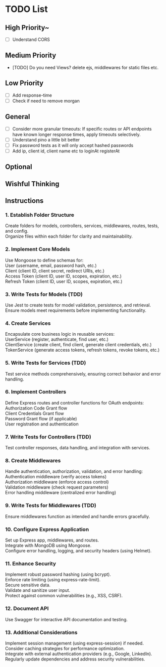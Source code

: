 # TODO List

## High Priority~

- [ ] Understand CORS

## Medium Priority

- [TODO] Do you need Views? delete ejs, middlewares for static files etc.

## Low Priority

- [ ] Add response-time
- [ ] Check if need to remove morgan

## General

- [ ] Consider more granular timeouts: If specific routes or API
      endpoints have known longer response times, apply timeouts selectively.
- [ ] Understand pino a little bit better
- [ ] Fix password tests as it will only accept hashed passwords
- [ ] Add ip, client id, client name etc to loginAt registerAt

## Optional

## Wishful Thinking

## Instructions

### 1. Establish Folder Structure

Create folders for models, controllers, services, middlewares, routes, tests, and config.  
Organize files within each folder for clarity and maintainability.

### 2. Implement Core Models

Use Mongoose to define schemas for:  
User (username, email, password hash, etc.)  
Client (client ID, client secret, redirect URIs, etc.)  
Access Token (client ID, user ID, scopes, expiration, etc.)  
Refresh Token (client ID, user ID, scopes, expiration, etc.)

### 3. Write Tests for Models (TDD)

Use Jest to create tests for model validation, persistence, and retrieval.  
Ensure models meet requirements before implementing functionality.

### 4. Create Services

Encapsulate core business logic in reusable services:  
UserService (register, authenticate, find user, etc.)  
ClientService (create client, find client, generate client credentials, etc.)  
TokenService (generate access tokens, refresh tokens, revoke tokens, etc.)

### 5. Write Tests for Services (TDD)

Test service methods comprehensively, ensuring correct behavior and error handling.

### 6. Implement Controllers

Define Express routes and controller functions for OAuth endpoints:  
Authorization Code Grant flow  
Client Credentials Grant flow  
Password Grant flow (if applicable)  
User registration and authentication

### 7. Write Tests for Controllers (TDD)

Test controller responses, data handling, and integration with services.

### 8. Create Middlewares

Handle authentication, authorization, validation, and error handling:  
Authentication middleware (verify access tokens)  
Authorization middleware (enforce access control)  
Validation middleware (check request parameters)  
Error handling middleware (centralized error handling)

### 9. Write Tests for Middlewares (TDD)

Ensure middlewares function as intended and handle errors gracefully.

### 10. Configure Express Application

Set up Express app, middlewares, and routes.  
Integrate with MongoDB using Mongoose.  
Configure error handling, logging, and security headers (using Helmet).

### 11. Enhance Security

Implement robust password hashing (using bcrypt).  
Enforce rate limiting (using express-rate-limit).  
Secure sensitive data.  
Validate and sanitize user input.  
Protect against common vulnerabilities (e.g., XSS, CSRF).

### 12. Document API

Use Swagger for interactive API documentation and testing.

### 13. Additional Considerations

Implement session management (using express-session) if needed.  
Consider caching strategies for performance optimization.  
Integrate with external authentication providers (e.g., Google, LinkedIn).  
Regularly update dependencies and address security vulnerabilities.
